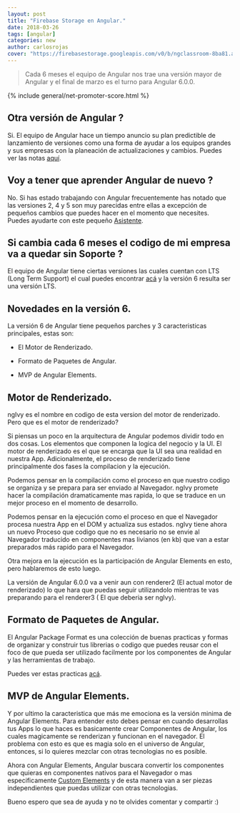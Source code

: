 ```yaml
---
layout: post
title: "Firebase Storage en Angular."
date: 2018-03-26
tags: [angular]
categories: new
author: carlosrojas
cover: "https://firebasestorage.googleapis.com/v0/b/ngclassroom-8ba81.appspot.com/o/posts%2F2018-03-25-angular_v_6%2FAngular6.png?alt=media&token=23e75b8c-3e3e-4db9-bd78-45468c823d71"
---
```

> Cada 6 meses el equipo de Angular nos trae una versión mayor de Angular y el final de marzo es el turno para Angular 6.0.0.

<amp-img width="1024" height="512" layout="responsive" src="https://firebasestorage.googleapis.com/v0/b/ngclassroom-8ba81.appspot.com/o/posts%2F2018-03-25-angular_v_6%2FAngular6.png?alt=media&token=23e75b8c-3e3e-4db9-bd78-45468c823d71"></amp-img> 

{% include general/net-promoter-score.html %} 

## Otra versión de Angular ?

Si. El equipo de Angular hace un tiempo anuncio su plan predictible de lanzamiento de versiones como una forma de ayudar a los equipos grandes y sus empresas con la planeación de actualizaciones y cambios. Puedes ver las notas [aquí](https://github.com/angular/angular/blob/master/docs/RELEASE_SCHEDULE.md).

## Voy a tener que aprender Angular de nuevo ?

No. Si has estado trabajando con Angular frecuentemente has notado que las versiones 2, 4 y 5 son muy parecidas entre ellas a excepción de pequeños cambios que puedes hacer en el momento que necesites. Puedes ayudarte con este pequeño [Asistente](https://angular-update-guide.firebaseapp.com/).

## Si cambia cada 6 meses el codigo de mi empresa va a quedar sin Soporte ?

El equipo de Angular tiene ciertas versiones las cuales cuentan con LTS (Long Term Support) el cual puedes encontrar [acá](https://github.com/angular/angular/blob/master/docs/RELEASE_SCHEDULE.md#long-term-supported-lts-versions) y la versión 6 resulta ser una versión LTS.

## Novedades en la versión 6.

La versión 6 de Angular tiene pequeños parches y 3 caracteristicas principales, estas son:

* El Motor de Renderizado.

* Formato de Paquetes de Angular.

* MVP de Angular Elements.

## Motor de Renderizado.

ngIvy es el nombre en codigo de esta version del motor de renderizado. Pero que es el motor de renderizado?

Si piensas un poco en la arquitectura de Angular podemos dividir todo en dos cosas. Los elementos que componen la logica del negocio y la UI. El motor de renderizado es el que se encarga que la UI sea una realidad en nuestra App. Adicionalmente, el proceso de renderizado tiene principalmente dos fases la compilacion y la ejecución.

Podemos pensar en la compilación como el proceso en que nuestro codigo se organiza y se prepara para ser enviado al Navegador. ngIvy promete hacer la compilación dramaticamente mas rapida, lo que se traduce en un mejor proceso en el momento de desarrollo.

Podemos pensar en la ejecución como el proceso en que el Navegador procesa nuestra App en el DOM y actualiza sus estados. ngIvy tiene ahora un nuevo Proceso que codigo que no es necesario no se envie al Navegador traducido en componentes mas livianos (en kb) que van a estar preparados más rapido para el Navegador.

Otra mejora en la ejecución es la participación de Angular Elements en esto, pero hablaremos de esto luego.

La versión de Angular 6.0.0 va a venir aun con renderer2 (El actual motor de renderizado) lo que hara que puedas seguir utilizandolo mientras te vas preparando para el renderer3 ( El que deberia ser ngIvy).

## Formato de Paquetes de Angular.

El Angular Package Format es una colección de buenas practicas y formas de organizar y construir tus librerias o codigo que puedes reusar con el foco de que pueda ser utilizado facilmente por los componentes de Angular y las herramientas de trabajo. 

Puedes ver estas practicas [acá](https://docs.google.com/document/d/1CZC2rcpxffTDfRDs6p1cfbmKNLA6x5O-NtkJglDaBVs/preview).

## MVP de Angular Elements.

Y por ultimo la caracteristica que más me emociona  es la versión minima de Angular Elements. Para entender esto debes pensar en cuando desarrollas tus Apps lo que haces es basicamente crear Componentes de Angular, los cuales magicamente se renderizan y funcionan en el navegador. El problema con esto es que es magia solo en el universo de Angular, entonces, si lo quieres mezclar con otras tecnologias no es posible.

Ahora con Angular Elements, Angular buscara convertir los componentes que quieras en componentes nativos para el Navegador o mas especificamente [Custom Elements](https://developer.mozilla.org/en-US/docs/Web/Web_Components/Using_custom_elements) y de esta manera van a ser piezas independientes que puedas utilizar con otras tecnologias.

Bueno espero que sea de ayuda y no te olvides comentar y compartir :)